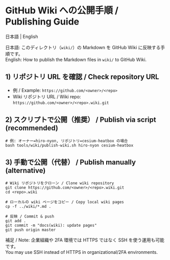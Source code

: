 # GitHub Wiki への公開手順 / Publishing Guide

日本語 | English

日本語: このディレクトリ（`wiki/`）の Markdown を GitHub Wiki に反映する手順です。  
English: How to publish the Markdown files in `wiki/` to GitHub Wiki.

## 1) リポジトリ URL を確認 / Check repository URL
- 例 / Example: `https://github.com/<owner>/<repo>`
- Wiki リポジトリ URL / Wiki repo: `https://github.com/<owner>/<repo>.wiki.git`

## 2) スクリプトで公開（推奨） / Publish via script (recommended)
```
# 例: オーナー=hiro-nyon, リポジトリ=cesium-heatbox の場合
bash tools/wiki/publish-wiki.sh hiro-nyon cesium-heatbox
```

## 3) 手動で公開（代替） / Publish manually (alternative)
```
# Wiki リポジトリをクローン / Clone wiki repository
git clone https://github.com/<owner>/<repo>.wiki.git
cd <repo>.wiki

# ローカルの wiki ページをコピー / Copy local wiki pages
cp -f ../wiki/*.md .

# 反映 / Commit & push
git add .
git commit -m "docs(wiki): update pages"
git push origin master
```

補足 / Note: 企業組織や 2FA 環境では HTTPS ではなく SSH を使う運用も可能です。  
You may use SSH instead of HTTPS in organizational/2FA environments.
